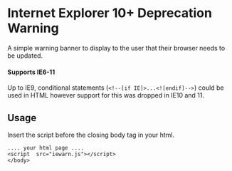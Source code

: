 # Internet Explorer 10+ Deprecation Warning

A simple warning banner to display to the user that their browser needs to be updated.

#### Supports IE6-11

Up to IE9, conditional statements (`<!--[if IE]>...<![endif]-->`) could be used in HTML however support for this was dropped in IE10 and 11.

## Usage

Insert the script before the closing body tag in your html.

```
.... your html page ....
<script  src="iewarn.js"></script>
</body>
```
